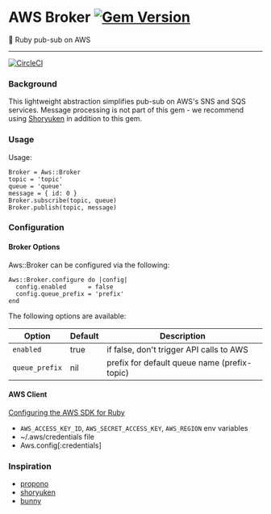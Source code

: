 # AWS Broker [![Gem Version](https://badge.fury.io/rb/aws-broker.svg)](https://badge.fury.io/rb/aws-broker)

:incoming_envelope: Ruby pub-sub on AWS

* * *

[![CircleCI](https://circleci.com/gh/Thanx/aws-broker.svg?style=svg)](https://circleci.com/gh/Thanx/aws-broker)

### Background

This lightweight abstraction simplifies pub-sub on AWS's SNS and SQS services.
Message processing is not part of this gem - we recommend using
[Shoryuken](https://github.com/phstc/shoryuken) in addition to this gem.

### Usage

Usage:

    Broker = Aws::Broker
    topic = 'topic'
    queue = 'queue'
    message = { id: 0 }
    Broker.subscribe(topic, queue)
    Broker.publish(topic, message)

### Configuration

#### Broker Options

Aws::Broker can be configured via the following:

    Aws::Broker.configure do |config|
      config.enabled      = false
      config.queue_prefix = 'prefix'
    end

The following options are available:

| Option         | Default | Description                                      |
|----------------|---------|--------------------------------------------------|
| `enabled`      | true    | if false, don't trigger API calls to AWS         |
| `queue_prefix` | nil     | prefix for default queue name (prefix-topic)     |

#### AWS Client

[Configuring the AWS SDK for Ruby](http://docs.aws.amazon.com/sdk-for-ruby/v3/developer-guide/setup-config.html)

* `AWS_ACCESS_KEY_ID`, `AWS_SECRET_ACCESS_KEY`, `AWS_REGION` env variables
* ~/.aws/credentials file
* Aws.config[:credentials]

### Inspiration

* [propono](https://github.com/iHiD/propono)
* [shoryuken](https://github.com/phstc/shoryuken)
* [bunny](https://github.com/ruby-amqp/bunny)
